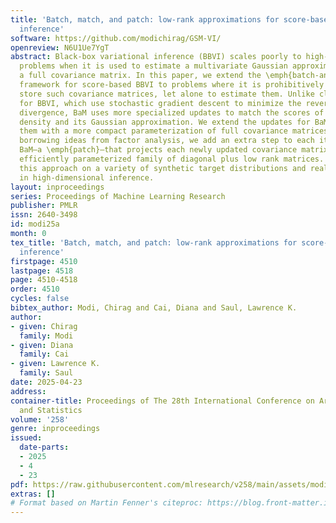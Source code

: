 ```yaml
---
title: 'Batch, match, and patch: low-rank approximations for score-based variational
  inference'
software: https://github.com/modichirag/GSM-VI/
openreview: N6U1Ue7YgT
abstract: Black-box variational inference (BBVI) scales poorly to high-dimensional
  problems when it is used to estimate a multivariate Gaussian approximation with
  a full covariance matrix. In this paper, we extend the \emph{batch-and-match} (BaM)
  framework for score-based BBVI to problems where it is prohibitively expensive to
  store such covariance matrices, let alone to estimate them. Unlike classical algorithms
  for BBVI, which use stochastic gradient descent to minimize the reverse Kullback-Leibler
  divergence, BaM uses more specialized updates to match the scores of the target
  density and its Gaussian approximation. We extend the updates for BaM by integrating
  them with a more compact parameterization of full covariance matrices. In particular,
  borrowing ideas from factor analysis, we add an extra step to each iteration of
  BaM—a \emph{patch}—that projects each newly updated covariance matrix into a more
  efficiently parameterized family of diagonal plus low rank matrices. We evaluate
  this approach on a variety of synthetic target distributions and real-world problems
  in high-dimensional inference.
layout: inproceedings
series: Proceedings of Machine Learning Research
publisher: PMLR
issn: 2640-3498
id: modi25a
month: 0
tex_title: 'Batch, match, and patch: low-rank approximations for score-based variational
  inference'
firstpage: 4510
lastpage: 4518
page: 4510-4518
order: 4510
cycles: false
bibtex_author: Modi, Chirag and Cai, Diana and Saul, Lawrence K.
author:
- given: Chirag
  family: Modi
- given: Diana
  family: Cai
- given: Lawrence K.
  family: Saul
date: 2025-04-23
address:
container-title: Proceedings of The 28th International Conference on Artificial Intelligence
  and Statistics
volume: '258'
genre: inproceedings
issued:
  date-parts:
  - 2025
  - 4
  - 23
pdf: https://raw.githubusercontent.com/mlresearch/v258/main/assets/modi25a/modi25a.pdf
extras: []
# Format based on Martin Fenner's citeproc: https://blog.front-matter.io/posts/citeproc-yaml-for-bibliographies/
---
```

